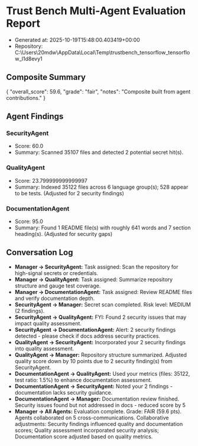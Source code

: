 # Trust Bench Multi-Agent Evaluation Report
- Generated at: 2025-10-19T15:48:00.403419+00:00
- Repository: C:\Users\20mdw\AppData\Local\Temp\trustbench_tensorflow_tensorflow_l1d8evy1

## Composite Summary
{
  "overall_score": 59.6,
  "grade": "fair",
  "notes": "Composite built from agent contributions."
}

## Agent Findings
### SecurityAgent
- Score: 60.0
- Summary: Scanned 35107 files and detected 2 potential secret hit(s).

### QualityAgent
- Score: 23.799999999999997
- Summary: Indexed 35122 files across 6 language group(s); 528 appear to be tests. (Adjusted for 2 security findings)

### DocumentationAgent
- Score: 95.0
- Summary: Found 1 README file(s) with roughly 641 words and 7 section heading(s). (Adjusted for security gaps)


## Conversation Log
- **Manager -> SecurityAgent:** Task assigned: Scan the repository for high-signal secrets or credentials.
- **Manager -> QualityAgent:** Task assigned: Summarize repository structure and gauge test coverage.
- **Manager -> DocumentationAgent:** Task assigned: Review README files and verify documentation depth.
- **SecurityAgent -> Manager:** Secret scan completed. Risk level: MEDIUM (2 findings).
- **SecurityAgent -> QualityAgent:** FYI: Found 2 security issues that may impact quality assessment.
- **SecurityAgent -> DocumentationAgent:** Alert: 2 security findings detected - please check if docs address security practices.
- **QualityAgent -> SecurityAgent:** Incorporated your 2 security findings into quality assessment.
- **QualityAgent -> Manager:** Repository structure summarized. Adjusted quality score down by 10 points due to 2 security finding(s) from SecurityAgent.
- **DocumentationAgent -> QualityAgent:** Used your metrics (files: 35122, test ratio: 1.5%) to enhance documentation assessment.
- **DocumentationAgent -> SecurityAgent:** Noted your 2 findings - documentation lacks security guidance.
- **DocumentationAgent -> Manager:** Documentation review finished. Security issues found but not addressed in docs - reduced score by 5
- **Manager -> All Agents:** Evaluation complete. Grade: FAIR (59.6 pts). Agents collaborated on 5 cross-communications. Collaborative adjustments: Security findings influenced quality and documentation scores; Quality assessment incorporated security analysis; Documentation score adjusted based on quality metrics.